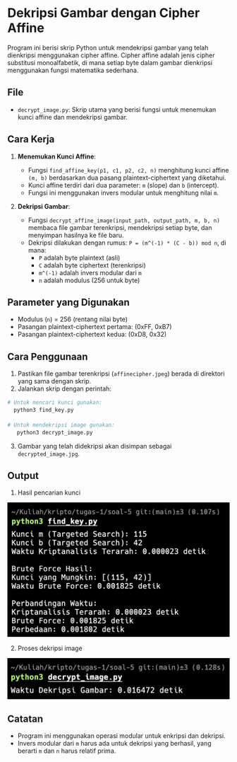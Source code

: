 # Dekripsi Gambar dengan Cipher Affine

Program ini berisi skrip Python untuk mendekripsi gambar yang telah dienkripsi menggunakan cipher affine. Cipher affine adalah jenis cipher substitusi monoalfabetik, di mana setiap byte dalam gambar dienkripsi menggunakan fungsi matematika sederhana.

## File

- `decrypt_image.py`: Skrip utama yang berisi fungsi untuk menemukan kunci affine dan mendekripsi gambar.

## Cara Kerja

1. **Menemukan Kunci Affine**:

   - Fungsi `find_affine_key(p1, c1, p2, c2, n)` menghitung kunci affine `(m, b)` berdasarkan dua pasang plaintext-ciphertext yang diketahui.
   - Kunci affine terdiri dari dua parameter: `m` (slope) dan `b` (intercept).
   - Fungsi ini menggunakan invers modular untuk menghitung nilai `m`.

2. **Dekripsi Gambar**:
   - Fungsi `decrypt_affine_image(input_path, output_path, m, b, n)` membaca file gambar terenkripsi, mendekripsi setiap byte, dan menyimpan hasilnya ke file baru.
   - Dekripsi dilakukan dengan rumus: `P = (m^(-1) * (C - b)) mod n`, di mana:
     - `P` adalah byte plaintext (asli)
     - `C` adalah byte ciphertext (terenkripsi)
     - `m^(-1)` adalah invers modular dari `m`
     - `n` adalah modulus (256 untuk byte)

## Parameter yang Digunakan

- Modulus (`n`) = 256 (rentang nilai byte)
- Pasangan plaintext-ciphertext pertama: (0xFF, 0xB7)
- Pasangan plaintext-ciphertext kedua: (0xD8, 0x32)

## Cara Penggunaan

1. Pastikan file gambar terenkripsi (`affinecipher.jpeg`) berada di direktori yang sama dengan skrip.
2. Jalankan skrip dengan perintah:

```sh
# Untuk mencari kunci gunakan:
  python3 find_key.py

# Untuk mendekripsi image gunakan:
   python3 decrypt_image.py
```

3. Gambar yang telah didekripsi akan disimpan sebagai `decrypted_image.jpg`.

## Output

1. Hasil pencarian kunci

![Hasil Pencarian Kunci](images/image.png)

2. Proses dekripsi image

![Hasil Dekripsi](images/image2.png)

## Catatan

- Program ini menggunakan operasi modular untuk enkripsi dan dekripsi.
- Invers modular dari `m` harus ada untuk dekripsi yang berhasil, yang berarti `m` dan `n` harus relatif prima.
